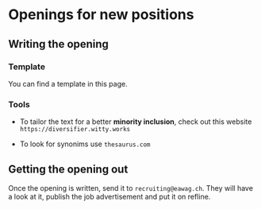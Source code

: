 # Openings for new positions

## Writing the opening

### Template

You can find a template in this page.

### Tools

- To tailor the text for a better **minority inclusion**, check out this website `https://diversifier.witty.works`

- To look for synonims use `thesaurus.com`


## Getting the opening out

Once the opening is written, send it to `recruiting@eawag.ch`.
They will have a look at it, publish the job advertisement and put it on refline.





